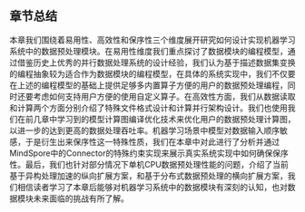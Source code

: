 ## 章节总结

本章我们围绕着易用性、高效性和保序性三个维度展开研究如何设计实现机器学习系统中的数据预处理模块。在易用性维度我们重点探讨了数据模块的编程模型，通过借鉴历史上优秀的并行数据处理系统的设计经验，我们认为基于描述数据集变换的编程抽象较为适合作为数据模块的编程模型，在具体的系统实现中，我们不仅要在上述的编程模型的基础上提供足够多内置算子方便的用户的数据预处理编程，同时还要考虑如何支持用户方便的使用自定义算子。在高效性方面，我们从数据读取和计算两个方面分别介绍了特殊文件格式设计和计算并行架构设计。我们也使用我们在前几章中学习到的模型计算图编译优化技术来优化用户的数据预处理计算图，以进一步的达到更高的数据处理吞吐率。机器学习场景中模型对数据输入顺序敏感，于是衍生出来保序性这一特殊性质，我们在本章中对此进行了分析并通过MindSpore中的Connector的特殊约束实现来展示真实系统实现中如何确保保序性。最后，我们也针对部分情况下单机CPU数据预处理性能的问题，介绍了当前基于异构处理加速的纵向扩展方案，和基于分布式数据预处理的横向扩展方案，我们相信读者学习了本章后能够对机器学习系统中的数据模块有深刻的认知，也对数据模块未来面临的挑战有所了解。
